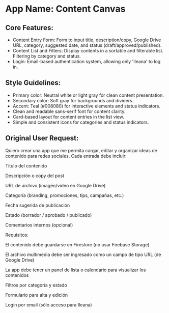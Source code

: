 # **App Name**: Content Canvas

## Core Features:

- Content Entry Form: Form to input title, description/copy, Google Drive URL, category, suggested date, and status (draft/approved/published).
- Content List and Filters: Display contents in a sortable and filterable list. Filtering by category and status.
- Login: Email-based authentication system, allowing only 'Ileana' to log in.

## Style Guidelines:

- Primary color: Neutral white or light gray for clean content presentation.
- Secondary color: Soft gray for backgrounds and dividers.
- Accent: Teal (#008080) for interactive elements and status indicators.
- Clean and readable sans-serif font for content clarity.
- Card-based layout for content entries in the list view.
- Simple and consistent icons for categories and status indicators.

## Original User Request:
Quiero crear una app que me permita cargar, editar y organizar ideas de contenido para redes sociales. Cada entrada debe incluir:

Título del contenido

Descripción o copy del post

URL de archivo (imagen/video en Google Drive)

Categoría (branding, promociones, tips, campañas, etc.)

Fecha sugerida de publicación

Estado (borrador / aprobado / publicado)

Comentarios internos (opcional)

Requisitos:

El contenido debe guardarse en Firestore (no usar Firebase Storage)

El archivo multimedia debe ser ingresado como un campo de tipo URL (de Google Drive)

La app debe tener un panel de lista o calendario para visualizar los contenidos

Filtros por categoría y estado

Formulario para alta y edición

Login por email (sólo acceso para Ileana)
  